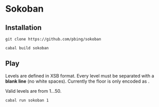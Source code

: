 # Sokoban

## Installation

```shell
git clone https://github.com/pbing/sokoban

cabal build sokoban
```

## Play

Levels are defined in XSB format. Every level must be separated with a
**blank line** (no white spaces).
Currently the floor is only encoded as <space>.

Valid levels are from 1...50.

```shell
cabal run sokoban 1
```
